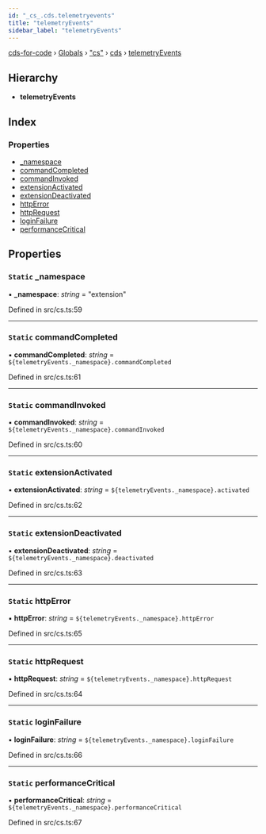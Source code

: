 ```yaml
---
id: "_cs_.cds.telemetryevents"
title: "telemetryEvents"
sidebar_label: "telemetryEvents"
---
```


[cds-for-code](../index.md) › [Globals](../globals.md) › ["cs"](../modules/_cs_.md) › [cds](../modules/_cs_.cds.md) › [telemetryEvents](_cs_.cds.telemetryevents.md)

## Hierarchy

* **telemetryEvents**

## Index

### Properties

* [_namespace](_cs_.cds.telemetryevents.md#static-_namespace)
* [commandCompleted](_cs_.cds.telemetryevents.md#static-commandcompleted)
* [commandInvoked](_cs_.cds.telemetryevents.md#static-commandinvoked)
* [extensionActivated](_cs_.cds.telemetryevents.md#static-extensionactivated)
* [extensionDeactivated](_cs_.cds.telemetryevents.md#static-extensiondeactivated)
* [httpError](_cs_.cds.telemetryevents.md#static-httperror)
* [httpRequest](_cs_.cds.telemetryevents.md#static-httprequest)
* [loginFailure](_cs_.cds.telemetryevents.md#static-loginfailure)
* [performanceCritical](_cs_.cds.telemetryevents.md#static-performancecritical)

## Properties

### `Static` _namespace

▪ **_namespace**: *string* = "extension"

Defined in src/cs.ts:59

___

### `Static` commandCompleted

▪ **commandCompleted**: *string* = `${telemetryEvents._namespace}.commandCompleted`

Defined in src/cs.ts:61

___

### `Static` commandInvoked

▪ **commandInvoked**: *string* = `${telemetryEvents._namespace}.commandInvoked`

Defined in src/cs.ts:60

___

### `Static` extensionActivated

▪ **extensionActivated**: *string* = `${telemetryEvents._namespace}.activated`

Defined in src/cs.ts:62

___

### `Static` extensionDeactivated

▪ **extensionDeactivated**: *string* = `${telemetryEvents._namespace}.deactivated`

Defined in src/cs.ts:63

___

### `Static` httpError

▪ **httpError**: *string* = `${telemetryEvents._namespace}.httpError`

Defined in src/cs.ts:65

___

### `Static` httpRequest

▪ **httpRequest**: *string* = `${telemetryEvents._namespace}.httpRequest`

Defined in src/cs.ts:64

___

### `Static` loginFailure

▪ **loginFailure**: *string* = `${telemetryEvents._namespace}.loginFailure`

Defined in src/cs.ts:66

___

### `Static` performanceCritical

▪ **performanceCritical**: *string* = `${telemetryEvents._namespace}.performanceCritical`

Defined in src/cs.ts:67
